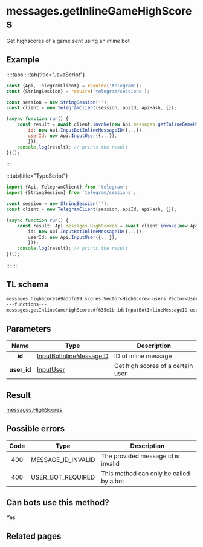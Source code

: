 # messages.getInlineGameHighScores

Get highscores of a game sent using an inline bot

## Example

::::tabs
:::tab{title="JavaScript"}

```js
const {Api, TelegramClient} = require('telegram');
const {StringSession} = require('telegram/sessions');

const session = new StringSession('');
const client = new TelegramClient(session, apiId, apiHash, {});

(async function run() {
    const result = await client.invoke(new Api.messages.getInlineGameHighScores({
		id: new Api.InputBotInlineMessageID({...}),
		userId: new Api.InputUser({...}),
		}));
    console.log(result); // prints the result
})();
```

:::

:::tab{title="TypeScript"}

```ts
import {Api, TelegramClient} from 'telegram';
import {StringSession} from 'telegram/sessions';

const session = new StringSession('');
const client = new TelegramClient(session, apiId, apiHash, {});

(async function run() {
    const result: Api.messages.HighScores = await client.invoke(new Api.messages.getInlineGameHighScores({
		id: new Api.InputBotInlineMessageID({...}),
		userId: new Api.InputUser({...}),
		}));
    console.log(result); // prints the result
})();
```

:::
::::

## TL schema

```txt
messages.highScores#9a3bfd99 scores:Vector<HighScore> users:Vector<User> = messages.HighScores;
---functions---
messages.getInlineGameHighScores#f635e1b id:InputBotInlineMessageID user_id:InputUser = messages.HighScores;
```

## Parameters

|    Name     | Type                                                                              | Description                       |
| :---------: | --------------------------------------------------------------------------------- | --------------------------------- |
|   **id**    | [InputBotInlineMessageID](https://core.telegram.org/type/InputBotInlineMessageID) | ID of inline message              |
| **user_id** | [InputUser](https://core.telegram.org/type/InputUser)                             | Get high scores of a certain user |

## Result

[messages.HighScores](https://core.telegram.org/type/messages.HighScores)

## Possible errors

| Code | Type               | Description                             |
| :--: | ------------------ | --------------------------------------- |
| 400  | MESSAGE_ID_INVALID | The provided message id is invalid      |
| 400  | USER_BOT_REQUIRED  | This method can only be called by a bot |

## Can bots use this method?

Yes

## Related pages
